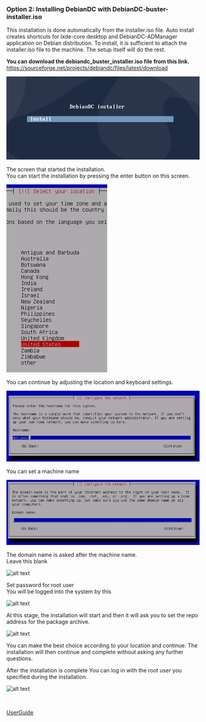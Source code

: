 ### Option 2: Installing DebianDC with DebianDC-buster-installer.iso
This installation is done automatically from the installer.iso file.
Auto install creates shortcuts for lxde-core desktop and DebianDC-ADManager application on Debian distribution.
To install, it is sufficient to attach the installer.iso file to the machine.
The setup itself will do the rest.

**You can download the debiandc_buster_installer.iso file from this link.**<br>
https://sourceforge.net/projects/debiandc/files/latest/download
<br>

![alt text](https://github.com/eesmer/DebianDC/blob/master/docs/DebianDC-UserGuide/screenshots/handbook/install-1.png "DebianDC Install")

The screen that started the installation.<br>
You can start the installation by pressing the enter button on this screen.

![alt text](https://github.com/eesmer/DebianDC/blob/master/docs/DebianDC-UserGuide/screenshots/handbook/install-2.png "DebianDC Install")

You can continue by adjusting the location and keyboard settings.

![alt text](https://github.com/eesmer/DebianDC/blob/master/docs/DebianDC-UserGuide/screenshots/handbook/install-3.png "DebianDC Install")

You can set a machine name

![alt text](https://github.com/eesmer/DebianDC/blob/master/docs/DebianDC-UserGuide/screenshots/handbook/install-4.png "DebianDC Install")

The domain name is asked after the machine name.<br>
Leave this blank

![alt text](screenshots/handbook/install-5.png "DebianDC Install")

Set password for root user<br>
You will be logged into the system by this

![alt text](screenshots/handbook/install-6.png "DebianDC Install")

At this stage, the installation will start and then it will ask you to set the repo address for the package archive.

![alt text](screenshots/handbook/install-7.png "DebianDC Install")

You can make the best choice according to your location and continue.
The installation will then continue and complete without asking any further questions.
<br>

After the installation is complete
You can log in with the root user you specified during the installation.

![alt text](screenshots/login1.png "DebianDC Login")

<br>

[UserGuide](https://github.com/eesmer/DebianDC/blob/master/docs/DebianDC-UserGuide/DebianDC-UserGuide.md)
